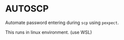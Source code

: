 # AUTOSCP

Automate password entering during `scp` using `pexpect`. 

This runs in linux environment. (use WSL)